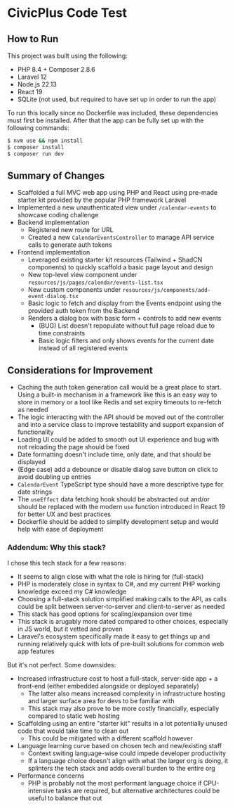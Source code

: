 # CivicPlus Code Test

## How to Run

This project was built using the following:

- PHP 8.4 + Composer 2.8.6
- Laravel 12
- Node.js 22.13
- React 19
- SQLite (not used, but required to have set up in order to run the app)

To run this locally since no Dockerfile was included, these dependencies must first be installed. After that the app can be fully set up with the following commands:

```sh
$ nvm use && npm install
$ composer install
$ composer run dev
```

## Summary of Changes

- Scaffolded a full MVC web app using PHP and React using pre-made starter kit provided by the popular PHP framework Laravel
- Implemented a new unauthenticated view under `/calendar-events` to showcase coding challenge
- Backend implementation
    - Registered new route for URL
    - Created a new `CalendarEventsController` to manage API service calls to generate auth tokens
- Frontend implementation
    - Leveraged existing starter kit resources (Tailwind + ShadCN components) to quickly scaffold a basic page layout and design
    - New top-level view component under `resources/js/pages/calendar/events-list.tsx`
    - New custom components under `resources/js/components/add-event-dialog.tsx`
    - Basic logic to fetch and display from the Events endpoint using the provided auth token from the Backend
    - Renders a dialog box with basic form + controls to add new events
        - (BUG) List doesn't repopulate without full page reload due to time constraints
        - Basic logic filters and only shows events for the current date instead of all registered events

## Considerations for Improvement

- Caching the auth token generation call would be a great place to start. Using a built-in mechanism in a framework like this is an easy way to store in memory or a tool like Redis and set expiry timeouts to re-fetch as needed
- The logic interacting with the API should be moved out of the controller and into a service class to improve testability and support expansion of functionality
- Loading UI could be added to smooth out UI experience and bug with not reloading the page should be fixed
- Date formatting doesn't include time, only date, and that should be displayed
- (Edge case) add a debounce or disable dialog save button on click to avoid doubling up entries
- `CalendarEvent` TypeScript type should have a more descriptive type for date strings
- The `useEffect` data fetching hook should be abstracted out and/or should be replaced with the modern `use` function introduced in React 19 for better UX and best practices
- Dockerfile should be added to simplify development setup and would help with ease of deployment

### Addendum: Why this stack?

I chose this tech stack for a few reasons:

- It seems to align close with what the role is hiring for (full-stack)
- PHP is moderately close in syntax to C#, and my current PHP working knowledge exceed my C# knowledge
- Choosing a full-stack solution simplified making calls to the API, as calls could be split between server-to-server and client-to-server as needed
- This stack has good options for scaling/expansion over time
- This stack is arugably more dated compared to other choices, especially in JS world, but it vetted and proven
- Laravel's ecosystem specifically made it easy to get things up and running relatively quick with lots of pre-built solutions for common web app features

But it's not perfect. Some downsides:

- Increased infrastructure cost to host a full-stack, server-side app + a front-end (either embedded alongside or deployed separately)
    - The latter also means increased complexity in infrastructure hosting and larger surface area for devs to be familiar with
    - This stack may also prove to be more costly financially, especially compared to static web hosting
- Scaffolding using an entire "starter kit" results in a lot potentially unused code that would take time to clean out
    - This could be mitigated with a different scaffold however
- Language learning curve based on chosen tech and new/existing staff
    - Context switing language-wise could impede developer productivity
    - If a language choice doesn't align with what the larger org is doing, it splinters the tech stack and adds overall burden to the entire org
- Performance concerns
    - PHP is probably not the most performant language choice if CPU-intensive tasks are required, but alternative architectures could be useful to balance that out
